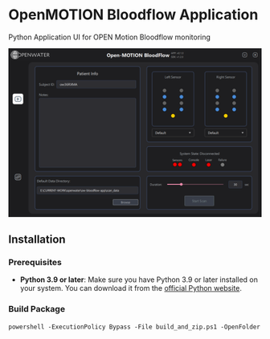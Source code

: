 # OpenMOTION Bloodflow Application

Python Application UI for OPEN Motion Bloodflow monitoring 

![App Image](assets/images/screenshot.png)

## Installation

### Prerequisites
- **Python 3.9 or later**: Make sure you have Python 3.9 or later installed on your system. You can download it from the [official Python website](https://www.python.org/downloads/).


### Build Package
```
powershell -ExecutionPolicy Bypass -File build_and_zip.ps1 -OpenFolder
```